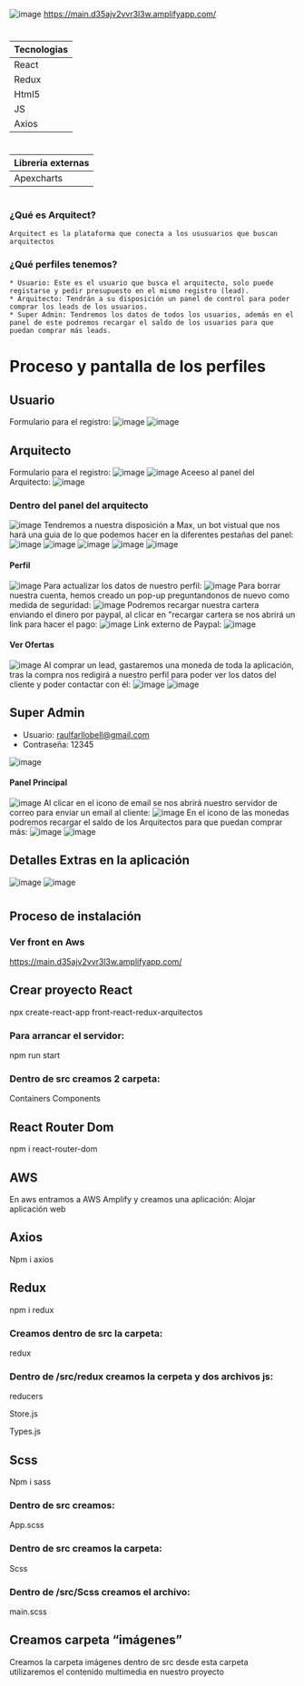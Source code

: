 ![image](https://user-images.githubusercontent.com/28491001/149228984-5c4f499e-4299-4bb6-b50f-d164e77b1b1c.png)
 https://main.d35ajv2vvr3l3w.amplifyapp.com/
 
 #
 | Tecnologias |
| :---         | 
|  React   |
|Redux  |
|Html5 |
|JS |
|Axios |

#
 | Libreria externas |
| :---         | 
|  Apexcharts  |
# 
 




### ¿Qué es Arquitect?
````
Arquitect es la plataforma que conecta a los ususuarios que buscan arquitectos
````

### ¿Qué perfiles tenemos?
````
* Usuario: Este es el usuario que busca el arquitecto, solo puede registarse y pedir presupuesto en el mismo registro (lead).
* Arquitecto: Tendrán a su disposición un panel de control para poder comprar los leads de los usuarios.
* Super Admin: Tendremos los datos de todos los usuarios, además en el panel de este podremos recargar el saldo de los usuarios para que puedan comprar más leads.
````

# Proceso y pantalla de los perfiles
## Usuario
Formulario para el registro:
![image](https://user-images.githubusercontent.com/28491001/149233154-8382d071-371c-4ab6-b88d-cb1ee9995902.png)
![image](https://user-images.githubusercontent.com/28491001/149233222-206f845f-10a8-422c-a43f-43e33d5b6174.png)
## Arquitecto
Formulario para el registro:
![image](https://user-images.githubusercontent.com/28491001/149233351-8532255e-d7ec-45c7-a63b-33d0e7b98213.png)
![image](https://user-images.githubusercontent.com/28491001/149233374-984ff79f-dcad-435b-a66d-76990a52c168.png)
Aceeso al panel del Arquitecto:
![image](https://user-images.githubusercontent.com/28491001/149233451-cd0c1d76-4f85-4935-aa22-85aec638de3d.png)
### Dentro del panel del arquitecto
![image](https://user-images.githubusercontent.com/28491001/149233530-09621352-2363-41da-a03a-68acad4fb017.png)
Tendremos a nuestra disposición a Max, un bot vistual que nos hará una guia de lo que podemos hacer en la diferentes pestañas del panel:
![image](https://user-images.githubusercontent.com/28491001/149235970-e0dc1217-efb3-4ccc-8b06-54824db47ff3.png)
![image](https://user-images.githubusercontent.com/28491001/149236003-806fe433-bba3-4bd2-8761-8a2df4d5ff39.png)
![image](https://user-images.githubusercontent.com/28491001/149236162-a1b99a0a-e43a-4b06-a75e-8f2ea71553db.png)
![image](https://user-images.githubusercontent.com/28491001/149236258-9d7aec00-54a9-4b59-9aff-4b08231d099a.png)
![image](https://user-images.githubusercontent.com/28491001/149236025-4f735547-0312-44e8-a2cd-dfd31b9ca476.png)

#### Perfil
![image](https://user-images.githubusercontent.com/28491001/149233805-f0304258-b167-4b6b-a268-75bf865b0c13.png)
Para actualizar los datos de nuestro perfil:
![image](https://user-images.githubusercontent.com/28491001/149233823-c45a6f37-f44a-45e2-9dce-9f7ef7d5a758.png)
Para borrar nuestra cuenta, hemos creado un pop-up preguntandonos de nuevo como medida de seguridad:
![image](https://user-images.githubusercontent.com/28491001/149233843-33a8b711-91e7-4cf5-8b1b-2d9b69d87b33.png)
Podremos recargar nuestra cartera enviando el dinero por paypal, al clicar en "recargar cartera se nos abrirá un link para hacer el pago:
![image](https://user-images.githubusercontent.com/28491001/149235210-7512d706-8d6a-4c9f-9976-0b7d03eb4e36.png)
Link externo de Paypal:
![image](https://user-images.githubusercontent.com/28491001/149235774-c2936e64-a6e5-4dd6-ad66-d2dbebfde61b.png)


#### Ver Ofertas
![image](https://user-images.githubusercontent.com/28491001/149234055-f4165d1b-0ed0-45da-99c6-b829e19dda3a.png)
Al comprar un lead, gastaremos una moneda de toda la aplicación, tras la compra nos redigirá a nuestro perfil para poder ver los datos del cliente y poder contactar con él:
![image](https://user-images.githubusercontent.com/28491001/149236509-49db4050-9f6f-456c-9d24-addf2de94073.png)
![image](https://user-images.githubusercontent.com/28491001/149236595-1f5f0f09-ccce-465e-9ef6-2feefc6c340c.png)


## Super Admin
* Usuario: raulfarllobell@gmail.com
* Contraseña: 12345

![image](https://user-images.githubusercontent.com/28491001/149234417-f1de06d9-f15f-420a-9c8e-f82c618c3371.png)

#### Panel Principal
![image](https://user-images.githubusercontent.com/28491001/149234625-1c57b16f-caf3-4cd0-824a-492a88f87b67.png)
Al clicar en el icono de email se nos abrirá nuestro servidor de correo para enviar un email al cliente:
![image](https://user-images.githubusercontent.com/28491001/149234831-6f79703e-6c2c-4d49-bc12-90b42876eb21.png)
En el icono de las monedas podremos recargar el saldo de los Arquitectos para que puedan comprar más:
![image](https://user-images.githubusercontent.com/28491001/149234949-87c0b1eb-91e6-4561-96c5-6d62d5c836bb.png)
![image](https://user-images.githubusercontent.com/28491001/149234968-6253b56e-db64-4ed0-b089-e610a7e5bb75.png)


## Detalles Extras en la aplicación
![image](https://user-images.githubusercontent.com/28491001/149234182-d3fe0501-9f16-4865-8cd1-171d7b68f70f.png)
![image](https://user-images.githubusercontent.com/28491001/149234262-4f736f70-74bf-4605-84a6-f586451b246b.png)




#
## Proceso de instalación
### Ver front en Aws
https://main.d35ajv2vvr3l3w.amplifyapp.com/


## Crear proyecto React
npx create-react-app front-react-redux-arquitectos

### Para arrancar el servidor:
npm run start

### Dentro de src creamos 2 carpeta:
Containers
Components

## React Router Dom 
npm i react-router-dom

## AWS
En aws entramos a AWS Amplify y creamos una aplicación: Alojar aplicación web

## Axios
Npm i axios

## Redux
npm i redux
### Creamos dentro de src la carpeta:
redux

### Dentro de /src/redux creamos la cerpeta y dos archivos js:
reducers

Store.js

Types.js

## Scss
Npm i sass
### Dentro de src creamos:
App.scss
### Dentro de src creamos la carpeta:
Scss
### Dentro de  /src/Scss creamos el archivo:
 main.scss

## Creamos carpeta  “imágenes”
Creamos la carpeta imágenes dentro de src desde esta carpeta utilizaremos el contenido multimedia en nuestro proyecto
